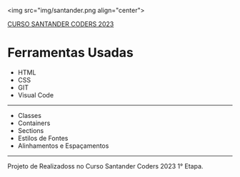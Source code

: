 <img src="img/santander.png align="center">

[CURSO SANTANDER CODERS 2023 ](https://hiltonesjr.github.io/mundo-invertido-dio-aula/) <br>


<h1> Ferramentas Usadas </h1>
<ul>

<li>HTML</li>
<li>CSS</li>
<li>GIT</li>
<li>Visual Code</li>
</ul>
<HR>
<ul>

<li>Classes</li>
<li>Containers</li>
<li>Sections</li>
<li>Estilos de Fontes</li>
<li>Alinhamentos e Espaçamentos</li>
</ul>
<HR>

Projeto de Realizadoss no Curso Santander Coders 2023 1° Etapa.
